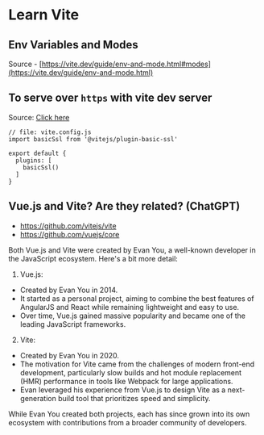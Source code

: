# Learn Vite

## Env Variables and Modes

Source - [https://vite.dev/guide/env-and-mode.html#modes](https://vite.dev/guide/env-and-mode.html)

## To serve over `https` with vite dev server

Source: [Click here](https://stackoverflow.com/a/72998216/10012446)

```
// file: vite.config.js
import basicSsl from '@vitejs/plugin-basic-ssl'

export default {
  plugins: [
    basicSsl()
  ]
}
```


## Vue.js and Vite? Are they related? (ChatGPT)

- https://github.com/vitejs/vite
- https://github.com/vuejs/core

Both Vue.js and Vite were created by Evan You, a well-known developer in the JavaScript ecosystem. Here's a bit more detail:

1. Vue.js:
- Created by Evan You in 2014.
- It started as a personal project, aiming to combine the best features of AngularJS and React while remaining lightweight and easy to use.
- Over time, Vue.js gained massive popularity and became one of the leading JavaScript frameworks.
2. Vite:
- Created by Evan You in 2020.
- The motivation for Vite came from the challenges of modern front-end development, particularly slow builds and hot module replacement (HMR) performance in tools like Webpack for large applications.
- Evan leveraged his experience from Vue.js to design Vite as a next-generation build tool that prioritizes speed and simplicity.

While Evan You created both projects, each has since grown into its own ecosystem with contributions from a broader community of developers.
